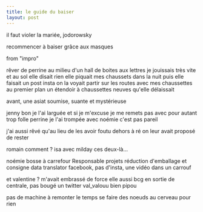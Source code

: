 ```yaml
---
title: le guide du baiser
layout: post
---
```


il faut violer la mariée, jodorowsky

recommencer à baiser grâce aux masques

from "impro"

rêver de perrine
au milieu d'un hall de boites aux lettres
je jouissais très vite et au sol
elle disait rien
elle piquait mes chaussets dans la nuit
puis elle faisait un post insta
on la voyait partir sur les routes
avec mes chaussettes
au premier plan un étendoir à chaussettes neuves qu'elle délaissait

avant, une asiat soumise, suante et mystérieuse

jenny bon je l'ai larguée
et si je m'excuse je me remets pas avec pour autant
trop folle
perrine
je l'ai trompée avec noémie c'est pas pareil

j'ai aussi rêvé qu'au lieu de les avoir foutu dehors à ré
on leur avait proposé de rester

romain comment ?
isa avec milday
ces deux-là...

noémie
bosse à carrefour
Responsable projets réduction d'emballage et consigne 
data translator
facebook, pas d'insta, une vidéo dans un carrouf

et valentine ?
m'avait embrassé de force elle aussi
bcg en sortie de centrale, pas bougé
un twitter val_valouu bien pipou

pas de machine à remonter le temps 
se faire des noeuds au cerveau pour rien
